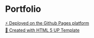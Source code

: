 <h1>Portfolio</h1>

<a href="https://vitaliy-bezugly.github.io/" target="_blank">⚡ Deployed on the Github Pages platform</a>
<br>
<a href="https://html5up.net/" target="_blank">🌱 Created with HTML 5 UP Template</a>
